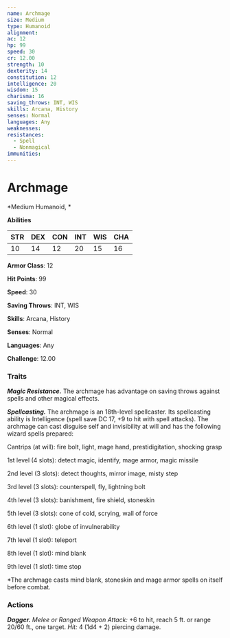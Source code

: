 ```yaml
---
name: Archmage
size: Medium
type: Humanoid
alignment: 
ac: 12
hp: 99
speed: 30
cr: 12.00
strength: 10
dexterity: 14
constitution: 12
intelligence: 20
wisdom: 15
charisma: 16
saving_throws: INT, WIS
skills: Arcana, History
senses: Normal
languages: Any
weaknesses:
resistances:
  - Spell
  - Nonmagical
immunities:
---
```


# Archmage

*Medium Humanoid, *

**Abilities**

| STR | DEX | CON | INT | WIS | CHA |
| --- | --- | --- | --- | --- | --- |
| 10 | 14 | 12 | 20 | 15 | 16 |

**Armor Class**: 12

**Hit Points**: 99

**Speed**: 30

**Saving Throws**: INT, WIS

**Skills**: Arcana, History

**Senses**: Normal

**Languages**: Any

**Challenge**: 12.00


### Traits
***Magic Resistance.*** The archmage has advantage on saving throws against spells and other magical effects.

***Spellcasting.*** The archmage is an 18th-level spellcaster. Its spellcasting ability is Intelligence (spell save DC 17, +9 to hit with spell attacks). The archmage can cast disguise self and invisibility at will and has the following wizard spells prepared:

Cantrips (at will): fire bolt, light, mage hand, prestidigitation, shocking grasp

1st level (4 slots): detect magic, identify, mage armor, magic missile

2nd level (3 slots): detect thoughts, mirror image, misty step

3rd level (3 slots): counterspell, fly, lightning bolt

4th level (3 slots): banishment, fire shield, stoneskin

5th level (3 slots): cone of cold, scrying, wall of force

6th level (1 slot): globe of invulnerability

7th level (1 slot): teleport

8th level (1 slot): mind blank

9th level (1 slot): time stop

*The archmage casts mind blank, stoneskin and mage armor spells on itself before combat.

### Actions
***Dagger.*** *Melee or *Ranged Weapon Attack:** +6 to hit, reach 5 ft. or range 20/60 ft., one target. *Hit:* 4 (1d4 + 2) piercing damage.
